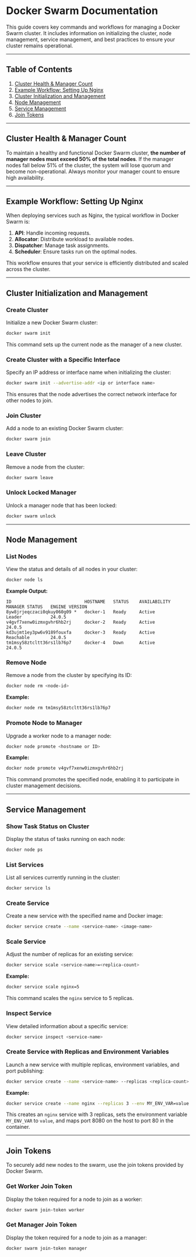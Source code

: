 # Docker Swarm Documentation

This guide covers key commands and workflows for managing a Docker Swarm cluster. It includes information on initializing the cluster, node management, service management, and best practices to ensure your cluster remains operational.

---

## Table of Contents

1. [Cluster Health & Manager Count](#cluster-health--manager-count)
2. [Example Workflow: Setting Up Nginx](#example-workflow-setting-up-nginx)
3. [Cluster Initialization and Management](#cluster-initialization-and-management)
4. [Node Management](#node-management)
5. [Service Management](#service-management)
6. [Join Tokens](#join-tokens)

---

## Cluster Health & Manager Count

To maintain a healthy and functional Docker Swarm cluster, **the number of manager nodes must exceed 50% of the total nodes**. If the manager nodes fall below 51% of the cluster, the system will lose quorum and become non-operational. Always monitor your manager count to ensure high availability.

---

## Example Workflow: Setting Up Nginx

When deploying services such as Nginx, the typical workflow in Docker Swarm is:

1. **API**: Handle incoming requests.
2. **Allocator**: Distribute workload to available nodes.
3. **Dispatcher**: Manage task assignments.
4. **Scheduler**: Ensure tasks run on the optimal nodes.

This workflow ensures that your service is efficiently distributed and scaled across the cluster.

---

## Cluster Initialization and Management

### Create Cluster

Initialize a new Docker Swarm cluster:
```bash
docker swarm init
```
This command sets up the current node as the manager of a new cluster.

### Create Cluster with a Specific Interface

Specify an IP address or interface name when initializing the cluster:
```bash
docker swarm init --advertise-addr <ip or interface name>
```
This ensures that the node advertises the correct network interface for other nodes to join.

### Join Cluster

Add a node to an existing Docker Swarm cluster:
```bash
docker swarm join
```

### Leave Cluster

Remove a node from the cluster:
```bash
docker swarm leave
```

### Unlock Locked Manager

Unlock a manager node that has been locked:
```bash
docker swarm unlock
```

---

## Node Management

### List Nodes

View the status and details of all nodes in your cluster:
```bash
docker node ls
```
**Example Output:**
```
ID                            HOSTNAME   STATUS    AVAILABILITY   MANAGER STATUS   ENGINE VERSION
8yw8jrjeqczaci0qkuy060g09 *   docker-1   Ready     Active         Leader           24.0.5
v4gvf7xenw0izmxgvhr6hb2rj     docker-2   Ready     Active                          24.0.5
kd3ujmt1ey3pw6v9189fouxfa     docker-3   Ready     Active         Reachable        24.0.5
tm1msy58ztcltt36rs1lb76p7     docker-4   Down      Active                          24.0.5
```

### Remove Node

Remove a node from the cluster by specifying its ID:
```bash
docker node rm <node-id>
```
**Example:**
```bash
docker node rm tm1msy58ztcltt36rs1lb76p7
```

### Promote Node to Manager

Upgrade a worker node to a manager node:
```bash
docker node promote <hostname or ID>
```
**Example:**
```bash
docker node promote v4gvf7xenw0izmxgvhr6hb2rj
```
This command promotes the specified node, enabling it to participate in cluster management decisions.

---

## Service Management

### Show Task Status on Cluster

Display the status of tasks running on each node:
```bash
docker node ps
```

### List Services

List all services currently running in the cluster:
```bash
docker service ls
```

### Create Service

Create a new service with the specified name and Docker image:
```bash
docker service create --name <service-name> <image-name>
```

### Scale Service

Adjust the number of replicas for an existing service:
```bash
docker service scale <service-name>=<replica-count>
```
**Example:**
```bash
docker service scale nginx=5
```
This command scales the `nginx` service to 5 replicas.

### Inspect Service

View detailed information about a specific service:
```bash
docker service inspect <service-name>
```

### Create Service with Replicas and Environment Variables

Launch a new service with multiple replicas, environment variables, and port publishing:
```bash
docker service create --name <service-name> --replicas <replica-count> --env <env-variable> --publish <host-port>:<container-port> <image-name>
```
**Example:**
```bash
docker service create --name nginx --replicas 3 --env MY_ENV_VAR=value --publish 8080:80 nginx
```
This creates an `nginx` service with 3 replicas, sets the environment variable `MY_ENV_VAR` to `value`, and maps port 8080 on the host to port 80 in the container.

---

## Join Tokens

To securely add new nodes to the swarm, use the join tokens provided by Docker Swarm.

### Get Worker Join Token

Display the token required for a node to join as a worker:
```bash
docker swarm join-token worker
```

### Get Manager Join Token

Display the token required for a node to join as a manager:
```bash
docker swarm join-token manager
```
